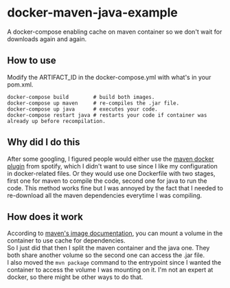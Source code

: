 # docker-maven-java-example
A docker-compose enabling cache on maven container so we don't wait for downloads again and again.

## How to use 
Modify the ARTIFACT_ID in the docker-compose.yml with what's in your pom.xml.  
```
docker-compose build        # build both images.
docker-compose up maven     # re-compiles the .jar file.
docker-compose up java      # executes your code.
docker-compose restart java # restarts your code if container was already up before recompilation.
```

## Why did I do this
After some googling, I figured people would either use the [maven docker plugin](https://github.com/spotify/docker-maven-plugin) from spotify, which I didn't want to use since I like my configuration in docker-related files. Or they would use one Dockerfile with two stages, first one for maven to compile the code, second one for java to run the code. This method works fine but I was annoyed by the fact that I needed to re-download all the maven dependencies everytime I was compiling.

## How does it work
According to [maven's image documentation](https://hub.docker.com/_/maven?tab=description), you can mount a volume in the container to use cache for dependencies.  
So I just did that then I split the maven container and the java one. They both share another volume so the second one can access the .jar file.  
I also moved the `mvn package` command to the entrypoint since I wanted the container to access the volume I was mounting on it. I'm not an expert at docker, so there might be other ways to do that.